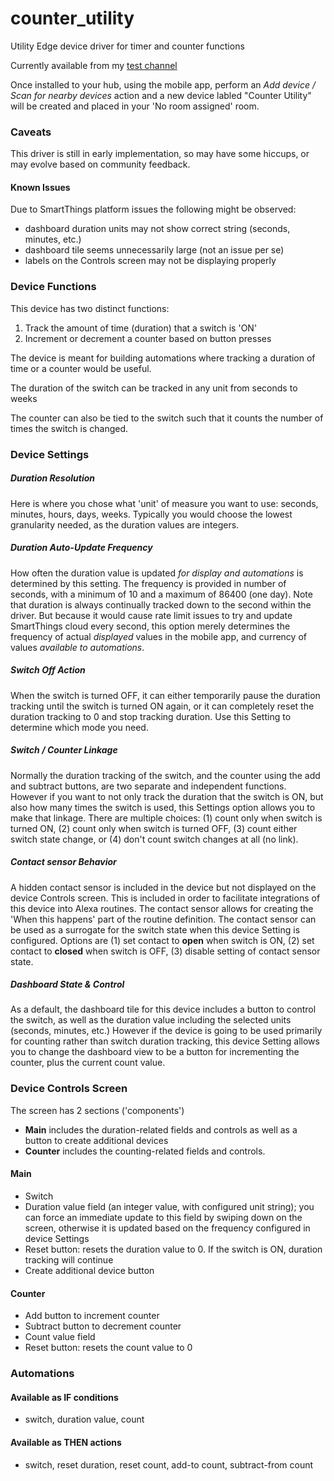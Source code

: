 # counter_utility
Utility Edge device driver for timer and counter functions

Currently available from my [test channel](https://bestow-regional.api.smartthings.com/invite/Q1jP7BqnNNlL)

Once installed to your hub, using the mobile app, perform an *Add device / Scan for nearby devices* action and a new device labled "Counter Utility" will be created and placed in your 'No room assigned' room.

### Caveats
This driver is still in early implementation, so may have some hiccups, or may evolve based on community feedback.

#### Known Issues
Due to SmartThings platform issues the following might be observed:
* dashboard duration units may not show correct string (seconds, minutes, etc.)
* dashboard tile seems unnecessarily large (not an issue per se)
* labels on the Controls screen may not be displaying properly


### Device Functions
This device has two distinct functions:
1) Track the amount of time (duration) that a switch is 'ON' 
2) Increment or decrement a counter based on button presses

The device is meant for building automations where tracking a duration of time or a counter would be useful.

The duration of the switch can be tracked in any unit from seconds to weeks

The counter can also be tied to the switch such that it counts the number of times the switch is changed.

### Device Settings

##### Duration Resolution
Here is where you chose what 'unit' of measure you want to use: seconds, minutes, hours, days, weeks.  Typically you would choose the lowest granularity needed, as the duration values are integers.

##### Duration Auto-Update Frequency
How often the duration value is updated *for display and automations* is determined by this setting.  The frequency is provided in number of seconds, with a minimum of 10 and a maximum of 86400 (one day).  Note that duration is always continually tracked down to the second within the driver.  But because it would cause rate limit issues to try and update SmartThings cloud every second, this option merely determines the frequency of actual *displayed* values in the mobile app, and currency of values *available to automations*.

##### Switch Off Action
When the switch is turned OFF, it can either temporarily pause the duration tracking until the switch is turned ON again, or it can completely reset the duration tracking to 0 and stop tracking duration.  Use this Setting to determine which mode you need.

##### Switch / Counter Linkage
Normally the duration tracking of the switch, and the counter using the add and subtract buttons, are two separate and independent functions.  However if you want to not only track the duration that the switch is ON, but also how many times the switch is used, this Settings option allows you to make that linkage.  There are multiple choices: (1) count only when switch is turned ON, (2) count only when switch is turned OFF, (3) count either switch state change, or (4) don't count switch changes at all (no link).

##### Contact sensor Behavior
A hidden contact sensor is included in the device but not displayed on the device Controls screen.  This is included in order to facilitate integrations of this device into Alexa routines.  The contact sensor allows for creating the 'When this happens' part of the routine definition.  The contact sensor can be used as a surrogate for the switch state when this device Setting is configured.  Options are (1) set contact to **open** when switch is ON, (2) set contact to **closed** when switch is OFF, (3) disable setting of contact sensor state.

##### Dashboard State & Control
As a default, the dashboard tile for this device includes a button to control the switch, as well as the duration value including the selected units (seconds, minutes, etc.) However if the device is going to be used primarily for counting rather than switch duration tracking, this device Setting allows you to change the dashboard view to be a button for incrementing the counter, plus the current count value.

### Device Controls Screen

The screen has 2 sections ('components')
- **Main** includes the duration-related fields and controls as well as a button to create additional devices
- **Counter** includes the counting-related fields and controls.

#### Main
* Switch
* Duration value field (an integer value, with configured unit string); you can force an immediate update to this field by swiping down on the screen, otherwise it is updated based on the frequency configured in device Settings
* Reset button:  resets the duration value to 0.  If the switch is ON, duration tracking will continue
* Create additional device button

#### Counter
* Add button to increment counter
* Subtract button to decrement counter
* Count value field
* Reset button: resets the count value to 0

### Automations
#### Available as IF conditions
* switch, duration value, count
#### Available as THEN actions
* switch, reset duration, reset count, add-to count, subtract-from count
